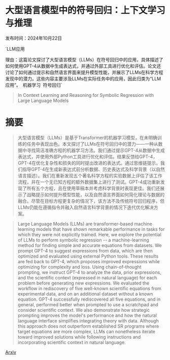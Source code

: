 # 大型语言模型中的符号回归：上下文学习与推理

发布时间：2024年10月22日

`LLM应用

理由：这篇论文探讨了大型语言模型（LLMs）在符号回归中的应用，具体描述了如何使用GPT-4从数据中生成表达式，并通过外部工具进行优化和评估。论文还讨论了如何通过提示和自然语言界面来提升模型性能，并展示了LLMs在科学方程发现中的潜力。这些内容主要涉及LLMs在实际任务中的应用，因此归类为“LLM应用”。` `机器学习` `符号回归`

> In Context Learning and Reasoning for Symbolic Regression with Large Language Models

# 摘要

> 大型语言模型（LLMs）是基于Transformer的机器学习模型，在未明确训练的任务中表现出色。本文探讨了LLMs在符号回归中的潜力——一种从数据中寻找简洁准确方程的机器学习方法。我们通过提示GPT-4从数据中生成表达式，并使用外部Python工具进行优化和评估。结果反馈给GPT-4，GPT-4在优化复杂性和损失的同时提出改进的表达式。通过思维链提示，我们指导GPT-4在生成新表达式前分析数据、历史表达式及科学背景（以自然语言描述）。我们在重新发现五个著名科学方程的实验数据上评估了该工作流程，并在一个无已知方程的额外数据集上进行了测试。GPT-4成功重新发现了所有五个方程，且在使用草稿本并考虑科学背景时表现更佳。我们还展示了战略提示如何提升模型性能，以及自然语言界面如何简化理论与数据的融合。尽管在目标方程更复杂的情况下，该方法不及传统符号回归程序，但LLMs仍能在遵循指令并融入自然语言科学背景的情况下迭代优化解决方案。

> Large Language Models (LLMs) are transformer-based machine learning models that have shown remarkable performance in tasks for which they were not explicitly trained. Here, we explore the potential of LLMs to perform symbolic regression -- a machine-learning method for finding simple and accurate equations from datasets. We prompt GPT-4 to suggest expressions from data, which are then optimized and evaluated using external Python tools. These results are fed back to GPT-4, which proposes improved expressions while optimizing for complexity and loss. Using chain-of-thought prompting, we instruct GPT-4 to analyze the data, prior expressions, and the scientific context (expressed in natural language) for each problem before generating new expressions. We evaluated the workflow in rediscovery of five well-known scientific equations from experimental data, and on an additional dataset without a known equation. GPT-4 successfully rediscovered all five equations, and in general, performed better when prompted to use a scratchpad and consider scientific context. We also demonstrate how strategic prompting improves the model's performance and how the natural language interface simplifies integrating theory with data. Although this approach does not outperform established SR programs where target equations are more complex, LLMs can nonetheless iterate toward improved solutions while following instructions and incorporating scientific context in natural language.

[Arxiv](https://arxiv.org/abs/2410.17448)
